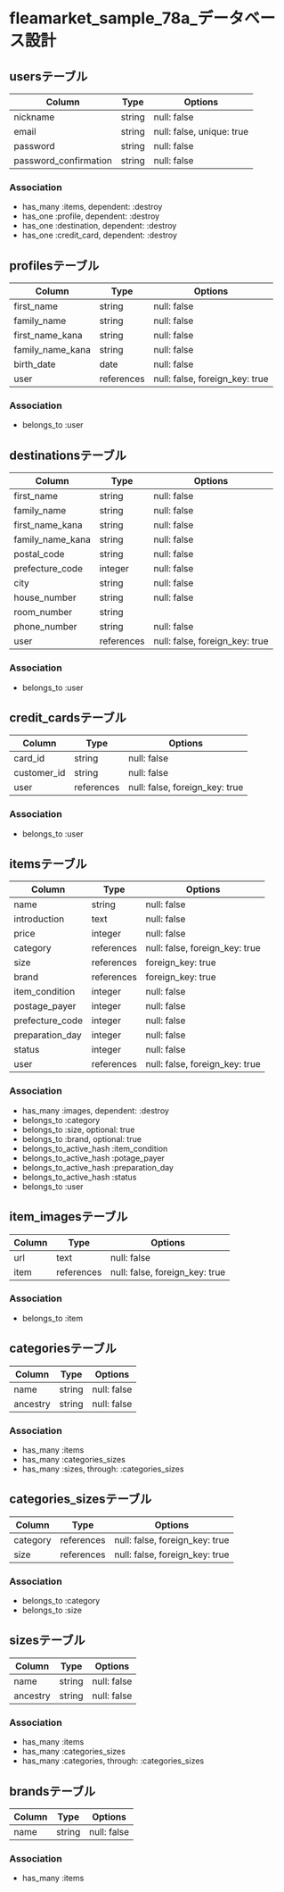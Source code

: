 # fleamarket_sample_78a_データベース設計

## usersテーブル
|Column|Type|Options|
|------|----|-------|
|nickname|string|null: false|
|email|string|null: false, unique: true|
|password|string|null: false|
|password_confirmation|string|null: false|
### Association
- has_many :items, dependent: :destroy
- has_one :profile, dependent: :destroy
- has_one :destination, dependent: :destroy
- has_one :credit_card, dependent: :destroy

## profilesテーブル
|Column|Type|Options|
|------|----|-------|
|first_name|string|null: false|
|family_name|string|null: false|
|first_name_kana|string|null: false|
|family_name_kana|string|null: false|
|birth_date|date|null: false|
|user|references|null: false, foreign_key: true|
### Association
- belongs_to :user

## destinationsテーブル
|Column|Type|Options|
|------|----|-------|
|first_name|string|null: false|
|family_name|string|null: false|
|first_name_kana|string|null: false|
|family_name_kana|string|null: false|
|postal_code|string|null: false|
|prefecture_code|integer|null: false|
|city|string|null: false|
|house_number|string|null: false|
|room_number|string||
|phone_number|string|null: false|
|user|references|null: false, foreign_key: true|
### Association
- belongs_to :user

## credit_cardsテーブル
|Column|Type|Options|
|------|----|-------|
|card_id|string|null: false|
|customer_id|string|null: false|
|user|references|null: false, foreign_key: true|
### Association
- belongs_to :user

## itemsテーブル
|Column|Type|Options|
|------|----|-------|
|name|string|null: false|
|introduction|text|null: false|
|price|integer|null: false|
|category|references|null: false, foreign_key: true|
|size|references|foreign_key: true|
|brand|references|foreign_key: true|
|item_condition|integer|null: false|
|postage_payer|integer|null: false|
|prefecture_code|integer|null: false|
|preparation_day|integer|null: false|
|status|integer|null: false|
|user|references|null: false, foreign_key: true|
### Association
- has_many :images, dependent: :destroy
- belongs_to :category
- belongs_to :size, optional: true
- belongs_to :brand, optional: true
- belongs_to_active_hash :item_condition
- belongs_to_active_hash :potage_payer
- belongs_to_active_hash :preparation_day
- belongs_to_active_hash :status
- belongs_to :user


## item_imagesテーブル
|Column|Type|Options|
|------|----|-------|
|url|text|null: false|
|item|references|null: false, foreign_key: true|
### Association
- belongs_to :item

## categoriesテーブル
|Column|Type|Options|
|------|----|-------|
|name|string|null: false|
|ancestry|string|null: false|
### Association
- has_many :items
- has_many :categories_sizes
- has_many :sizes, through: :categories_sizes

## categories_sizesテーブル
|Column|Type|Options|
|------|----|-------|
|category|references|null: false, foreign_key: true|
|size|references|null: false, foreign_key: true|
### Association
- belongs_to :category
- belongs_to :size

## sizesテーブル
|Column|Type|Options|
|------|----|-------|
|name|string|null: false|
|ancestry|string|null: false|
### Association
- has_many :items
- has_many :categories_sizes
- has_many :categories, through: :categories_sizes

## brandsテーブル
|Column|Type|Options|
|------|----|-------|
|name|string|null: false|
### Association
- has_many :items


